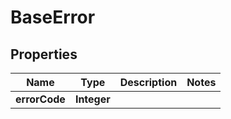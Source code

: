 # BaseError

## Properties
Name | Type | Description | Notes
------------ | ------------- | ------------- | -------------
**errorCode** | **Integer** |  | 
